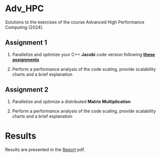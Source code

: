 # Adv_HPC

Solutions to the exercises of the course Advanced High Performance Computing (2024).

## Assignment 1


1. Parallelize and optimize your C++ **Jacobi** code version following
   [**these assignments**](./aux/hints.md)

2. Perform a performance analysis of the code scaling, provide
   scalability charts and a brief explanation 


## Assignment 2

1. Parallelize and optimize a distributed **Matrix Multiplication** 

2. Perform a performance analysis of the code scaling, provide
   scalability charts and a brief explanation

# Results

Results are presented in the [Report](./report/report.pdf) pdf.